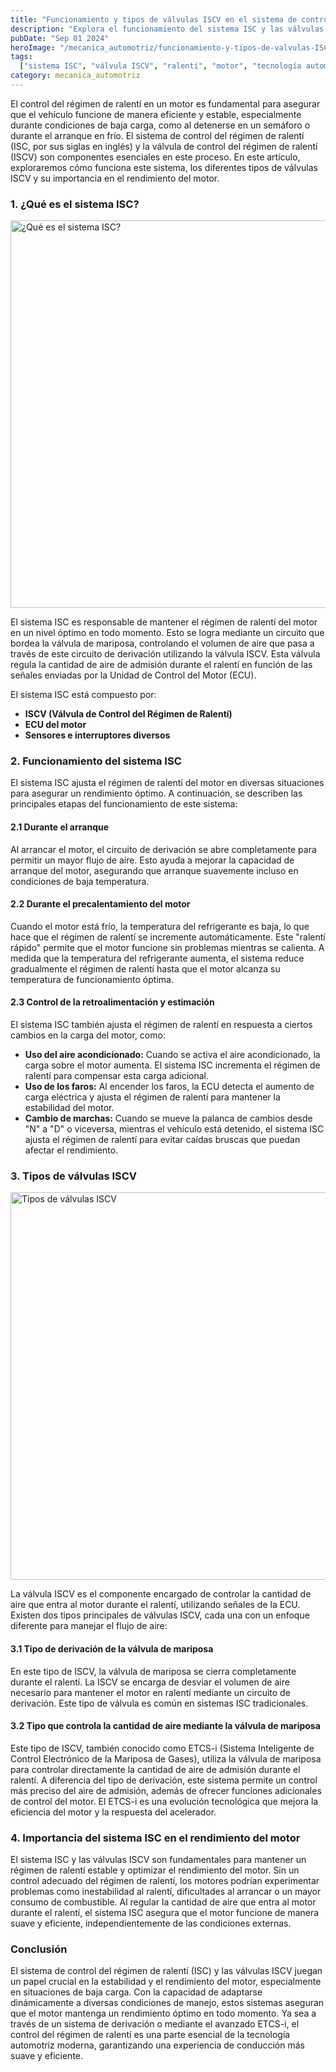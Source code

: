 ```yaml
---
title: "Funcionamiento y tipos de válvulas ISCV en el sistema de control de ralentí (ISC)"
description: "Explora el funcionamiento del sistema ISC y las válvulas ISCV, esenciales para mantener el régimen de ralentí óptimo en motores modernos, garantizando un rendimiento eficiente y estable."
pubDate: "Sep 01 2024"
heroImage: "/mecanica_automotriz/funcionamiento-y-tipos-de-valvulas-ISCV-en-el-sistema-de-control-ralenti.png"
tags:
  ["sistema ISC", "válvula ISCV", "ralentí", "motor", "tecnología automotriz"]
category: mecanica_automotriz
---
```


El control del régimen de ralentí en un motor es fundamental para asegurar que el vehículo funcione de manera eficiente y estable, especialmente durante condiciones de baja carga, como al detenerse en un semáforo o durante el arranque en frío. El sistema de control del régimen de ralentí (ISC, por sus siglas en inglés) y la válvula de control del régimen de ralentí (ISCV) son componentes esenciales en este proceso. En este artículo, exploraremos cómo funciona este sistema, los diferentes tipos de válvulas ISCV y su importancia en el rendimiento del motor.

### 1. ¿Qué es el sistema ISC?

<img src="/mecanica_automotriz/funcionamiento-y-tipos-de-valvulas-ISCV-en-el-sistema-de-control-ralenti.png" alt="¿Qué es el sistema ISC?" width="620"/>

El sistema ISC es responsable de mantener el régimen de ralentí del motor en un nivel óptimo en todo momento. Esto se logra mediante un circuito que bordea la válvula de mariposa, controlando el volumen de aire que pasa a través de este circuito de derivación utilizando la válvula ISCV. Esta válvula regula la cantidad de aire de admisión durante el ralentí en función de las señales enviadas por la Unidad de Control del Motor (ECU).

El sistema ISC está compuesto por:

- **ISCV (Válvula de Control del Régimen de Ralentí)**
- **ECU del motor**
- **Sensores e interruptores diversos**

### 2. Funcionamiento del sistema ISC

El sistema ISC ajusta el régimen de ralentí del motor en diversas situaciones para asegurar un rendimiento óptimo. A continuación, se describen las principales etapas del funcionamiento de este sistema:

#### 2.1 Durante el arranque

Al arrancar el motor, el circuito de derivación se abre completamente para permitir un mayor flujo de aire. Esto ayuda a mejorar la capacidad de arranque del motor, asegurando que arranque suavemente incluso en condiciones de baja temperatura.

#### 2.2 Durante el precalentamiento del motor

Cuando el motor está frío, la temperatura del refrigerante es baja, lo que hace que el régimen de ralentí se incremente automáticamente. Este "ralentí rápido" permite que el motor funcione sin problemas mientras se calienta. A medida que la temperatura del refrigerante aumenta, el sistema reduce gradualmente el régimen de ralentí hasta que el motor alcanza su temperatura de funcionamiento óptima.

#### 2.3 Control de la retroalimentación y estimación

El sistema ISC también ajusta el régimen de ralentí en respuesta a ciertos cambios en la carga del motor, como:

- **Uso del aire acondicionado:** Cuando se activa el aire acondicionado, la carga sobre el motor aumenta. El sistema ISC incrementa el régimen de ralentí para compensar esta carga adicional.
- **Uso de los faros:** Al encender los faros, la ECU detecta el aumento de carga eléctrica y ajusta el régimen de ralentí para mantener la estabilidad del motor.
- **Cambio de marchas:** Cuando se mueve la palanca de cambios desde "N" a "D" o viceversa, mientras el vehículo está detenido, el sistema ISC ajusta el régimen de ralentí para evitar caídas bruscas que puedan afectar el rendimiento.

### 3. Tipos de válvulas ISCV

<img src="/mecanica_automotriz/funcionamiento-y-tipos-de-valvulas-ISCV-en-el-sistema-de-control-ralenti2.png" alt=" Tipos de válvulas ISCV" width="620"/>

La válvula ISCV es el componente encargado de controlar la cantidad de aire que entra al motor durante el ralentí, utilizando señales de la ECU. Existen dos tipos principales de válvulas ISCV, cada una con un enfoque diferente para manejar el flujo de aire:

#### 3.1 Tipo de derivación de la válvula de mariposa

En este tipo de ISCV, la válvula de mariposa se cierra completamente durante el ralentí. La ISCV se encarga de desviar el volumen de aire necesario para mantener el motor en ralentí mediante un circuito de derivación. Este tipo de válvula es común en sistemas ISC tradicionales.

#### 3.2 Tipo que controla la cantidad de aire mediante la válvula de mariposa

Este tipo de ISCV, también conocido como ETCS-i (Sistema Inteligente de Control Electrónico de la Mariposa de Gases), utiliza la válvula de mariposa para controlar directamente la cantidad de aire de admisión durante el ralentí. A diferencia del tipo de derivación, este sistema permite un control más preciso del aire de admisión, además de ofrecer funciones adicionales de control del motor. El ETCS-i es una evolución tecnológica que mejora la eficiencia del motor y la respuesta del acelerador.

### 4. Importancia del sistema ISC en el rendimiento del motor

El sistema ISC y las válvulas ISCV son fundamentales para mantener un régimen de ralentí estable y optimizar el rendimiento del motor. Sin un control adecuado del régimen de ralentí, los motores podrían experimentar problemas como inestabilidad al ralentí, dificultades al arrancar o un mayor consumo de combustible. Al regular la cantidad de aire que entra al motor durante el ralentí, el sistema ISC asegura que el motor funcione de manera suave y eficiente, independientemente de las condiciones externas.

### Conclusión

El sistema de control del régimen de ralentí (ISC) y las válvulas ISCV juegan un papel crucial en la estabilidad y el rendimiento del motor, especialmente en situaciones de baja carga. Con la capacidad de adaptarse dinámicamente a diversas condiciones de manejo, estos sistemas aseguran que el motor mantenga un rendimiento óptimo en todo momento. Ya sea a través de un sistema de derivación o mediante el avanzado ETCS-i, el control del régimen de ralentí es una parte esencial de la tecnología automotriz moderna, garantizando una experiencia de conducción más suave y eficiente.
